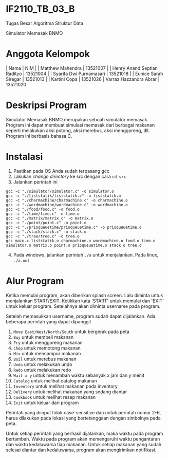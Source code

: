 # IF2110_TB_03_B
Tugas Besar Algoritma Struktur Data

Simulator Memasak BNMO

# Anggota Kelompok
| Nama | NIM |
| Matthew Mahendra | 13521007 |
| Henry Anand Septian Radityo | 13521004 |
| Syarifa Dwi Purnamasari | 13521018 |
| Eunice Sarah Siregar | 13521013 |
| Kartini Copa | 13521026
| Varraz Hazzandra Abrar | 13521020

# Deskripsi Program
Simulator Memasak BNMO merupakan sebuah simulator memasak. Program ini dapat membuat
simulasi memasak dari berbagai makanan seperti melakukan aksi potong, aksi merebus,
aksi menggoreng, dll. Program ini berbasis bahasa C.

# Instalasi
1. Pastikan pada OS Anda sudah terpasang gcc
2. Lakukan <i>change directory</i> ke src dengan cara `cd src`
3. Jalankan perintah ini

``` 
gcc -c "./simulator/simulator.c" -o simulator.o
gcc -c "./liststatik/liststatik.c" -o liststatik.o
gcc -c "./charmachine/charmachine.c" -o charmachine.o
gcc -c "./wordmachine/wordmachine.c" -o wordmachine.o
gcc -c "./food/food.c" -o food.o
gcc -c "./time/time.c" -o time.o
gcc -c "./matrix/matrix.c" -o matrix.o
gcc -c "./point/point.c" -o point.o
gcc -c "./prioqueuetime/prioqueuetime.c" -o prioqueuetime.o
gcc -c "./stack/stack.c" -o stack.o
gcc -c "./tree/tree.c" -o tree.o
gcc main.c liststatik.o charmachine.o wordmachine.o food.o time.o simulator.o matrix.o point.o prioqueuetime.o stack.o tree.o 
```

4. Pada windows, jalankan perintah `./a` untuk menjalankan. Pada linux, `./a.out`

# Alur Program
Ketika memulai program, akan diberikan splash screen. Lalu diminta untuk menjalankan START/EXIT. Ketikkan
kata 'START' untuk memulai dan 'EXIT' untuk keluar program. Setelahnya akan diminta username pada program.

Setelah memasukkan username, program sudah dapat dijalankan. Ada beberapa perintah yang dapat dipanggil
1. `Move East/West/North/South` untuk bergerak pada peta
2. `Buy` untuk membeli makanan
3. `Fry` untuk menggoreng makanan
4. `Chop` untuk memotong makanan
5. `Mix` untuk mencampur makanan
6. `Boil` untuk merebus makanan
7. `Undo` untuk melakukan undo
8. `Redo` untuk melakukan redo
9. `Wait x y` untuk menambah waktu sebanyak x jam dan y menit
10. `Catalog` untuk melihat catalog makanan
11. `Inventory` untuk melihat makanan pada inventory
12. `Delivery` untuk melihat makanan yang sedang diantar
13. `Cookbook` untuk melihat resep makanan
14. `Exit` untuk keluar dari program

Perintah yang diinput tidak case-sensitive dan untuk perintah nomor 2-6, harus dilakukan pada lokasi yang bertetanggaan dengan simbolnya pada peta.

Untuk setiap perintah yang berhasil dijalankan, maka waktu pada program bertambah. Waktu pada program akan memengaruhi waktu pengantaran dan waktu kedaluwarsa tiap makanan. Untuk setiap makanan yang sudah selesai diantar dan kedaluwarsa, program akan mengirimkan notifikasi.
